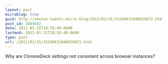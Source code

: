 ```yaml
---
layout: post
microblog: true
guid: http://vmstan-tweets.micro.blog/2011/01/31/32240631048835072.html
post_id: 3044542
date: 2011-01-31T18:55:40-0600
lastmod: 2011-01-31T18:55:40-0600
type: post
url: /2011/01/31/32240631048835072.html
---
```

Why are ChromeDeck settings not consistent across browser instances?
